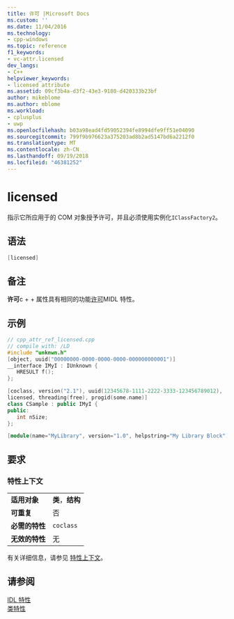 ```yaml
---
title: 许可 |Microsoft Docs
ms.custom: ''
ms.date: 11/04/2016
ms.technology:
- cpp-windows
ms.topic: reference
f1_keywords:
- vc-attr.licensed
dev_langs:
- C++
helpviewer_keywords:
- licensed attribute
ms.assetid: 09cf3b4a-d3f2-43e3-9180-d420333b23bf
author: mikeblome
ms.author: mblome
ms.workload:
- cplusplus
- uwp
ms.openlocfilehash: b03a98ead4fd59052394fe8994dfe9ff51e04090
ms.sourcegitcommit: 799f9b976623a375203ad8b2ad5147bd6a2212f0
ms.translationtype: MT
ms.contentlocale: zh-CN
ms.lasthandoff: 09/19/2018
ms.locfileid: "46381252"
---
```

# <a name="licensed"></a>licensed

指示它所应用于的 COM 对象授予许可，并且必须使用实例化`IClassFactory2`。

## <a name="syntax"></a>语法

```cpp
[licensed]
```

## <a name="remarks"></a>备注

**许可**c + + 属性具有相同的功能[许可](/windows/desktop/Midl/licensed)MIDL 特性。

## <a name="example"></a>示例

```cpp
// cpp_attr_ref_licensed.cpp
// compile with: /LD
#include "unknwn.h"
[object, uuid("00000000-0000-0000-0000-000000000001")]
__interface IMyI : IUnknown {
   HRESULT f();
};

[coclass, version("2.1"), uuid(12345678-1111-2222-3333-123456789012),
licensed, threading(free), progid(some.name)]
class CSample : public IMyI {
public:
   int nSize;
};

[module(name="MyLibrary", version="1.0", helpstring="My Library Block")];
```

## <a name="requirements"></a>要求

### <a name="attribute-context"></a>特性上下文

|||
|-|-|
|**适用对象**|**类**，**结构**|
|**可重复**|否|
|**必需的特性**|`coclass`|
|**无效的特性**|无|

有关详细信息，请参见 [特性上下文](../windows/attribute-contexts.md)。

## <a name="see-also"></a>请参阅

[IDL 特性](../windows/idl-attributes.md)<br/>
[类特性](../windows/class-attributes.md)  